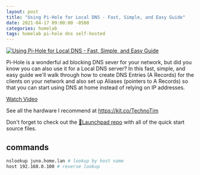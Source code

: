 ```yaml
---
layout: post
title: "Using Pi-Hole for Local DNS - Fast, Simple, and Easy Guide"
date: 2021-04-17 09:00:00 -0500
categories: homelab
tags: homelab pi-hole dns self-hosted
---
```


[![Using Pi-Hole for Local DNS - Fast, Simple, and Easy Guide](https://img.youtube.com/vi/kKsHo6r4_rc/0.jpg)](https://www.youtube.com/watch?v=kKsHo6r4_rc "Using Pi-Hole for Local DNS - Fast, Simple, and Easy Guide")

Pi-Hole is a wonderful ad blocking DNS sever for your network, but did you know you can also use it for a Local DNS server? In this fast, simple, and easy guide we'll walk through how to create DNS Entries (A Records) for the clients on your network and also set up Aliases (pointers to A Records) so that you can start using DNS at home instead of relying on IP addresses.

[Watch Video](https://www.youtube.com/watch?v=kKsHo6r4_rc)

See all the hardware I recommend at <https://kit.co/TechnoTim>

Don't forget to check out the [🚀Launchpad repo](https://l.technotim.live/quick-start) with all of the quick start source files.

## commands

```bash
nslookup juno.home.lan # lookup by host name
host 192.168.0.100 # reverse lookup
```
